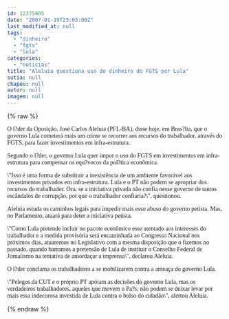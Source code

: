 ```yaml
---
id: 12375805
date: "2007-01-19T23:03:00Z"
last_modified_at: null
tags:
  - "dinheiro"
  - "fgts"
  - "lula"
categories:
  - "noticias"
title: "Aleluia questiona uso do dinheiro do FGTS por Lula"
sutia: null
chapeu: null
autor: null
imagem: null
---
```

{% raw %}
<p><P><FONT face=Verdana>O l?der da Oposição, José Carlos Aleluia (PFL-BA), disse hoje, em Bras?lia, que o governo Lula cometerá mais um crime se recorrer aos recursos do trabalhador, através do FGTS, para fazer investimentos em infra-estrutura.</FONT></P></p>
<p><P><FONT face=Verdana>Segundo o l?der, o governo Lula quer impor o uso do FGTS em investimentos em infra-estrutura para compensar os equ?vocos da pol?tica econômica. </FONT></P></p>
<p><P><FONT face=Verdana>\"Isso é uma forma de substituir a inexistência de um ambiente favorável aos investimentos privados em infra-estrutura. Lula e o PT não podem se apropriar dos recursos do trabalhador. Ora, se a iniciativa privada não confia nesse governo de tantos escândalos de corrupção, por que o trabalhador confiaria?\", questionou. </FONT></P></p>
<p><P><FONT face=Verdana>Aleluia estuda os caminhos legais para impedir mais esso abuso do governo petista. Mas, no Parlamento, atuará para deter a iniciativa petista. </FONT></P></p>
<p><P><FONT face=Verdana>\"Como Lula pretende incluir no pacote econômico esse atentado aos interesses do trabalhador e a medida provisória será encaminhada ao Congresso Nacional nos próximos dias, atuaremos no Legislativo com a mesma disposição que o fizemos no passado, quando barramos a pretensão de Lula de instituir o Conselho Federal de Jornalismo na tentativa de amordaçar a imprensa\", declarou Aleluia. </FONT></P></p>
<p><P><FONT face=Verdana>O l?der conclama os trabalhadores a se mobilizarem contra a ameaça do governo Lula.</FONT></P></p>
<p><P><FONT face=Verdana>\"Pelegos da CUT e o próprio PT apóiam as decisões do governo Lula, mas os verdadeiros trabalhadores, aqueles que movem o Pa?s, não podem se deixar levar por mais essa indecorosa investida de Lula contra o bolso do cidadão\", alertou Aleluia.</FONT></P> </p>
{% endraw %}